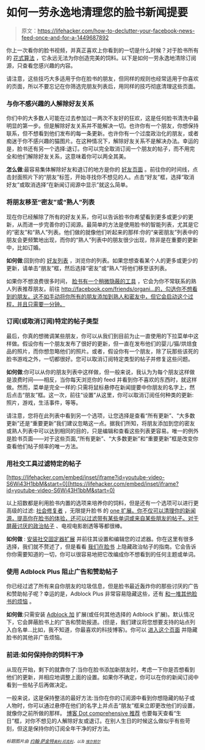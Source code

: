 # 如何一劳永逸地清理您的脸书新闻提要

> 原文：<https://lifehacker.com/how-to-declutter-your-facebook-news-feed-once-and-for-a-1449687892>

你上一次看你的脸书视频，并真正喜欢上你看到的一切是什么时候？对于脸书所有的 [花式算法](https://lifehacker.com/how-facebook-is-using-you-to-annoy-your-friends-and-ho-5987248) ，它永远无法为你创造完美的饲料。以下是如何一劳永逸地清除订阅源，只查看您感兴趣的内容。



请注意，这些技巧大多适用于你在脸书的朋友，但同样的规则也经常适用于你喜欢的页面，所以不要忘记在你筛选完朋友列表后，用同样的技巧彻底清理这些页面。

### 与你不感兴趣的人解除好友关系

你们中的大多数人可能在过去参加过一两次不友好的狂欢，这是任何脸书清洗中最明显的第一步。但是解除好友关系并不能解决一切。也许你有一个朋友，你想保持联系，但不想看到他们发布的每一条更新。也许你有一个过度政治化的朋友，或者痴迷于你不感兴趣的猫图片。在这种情况下，解除好友关系不是解决办法。幸运的是，脸书还有另一个选择:退订。你可以完全取消订阅一个朋友的帖子，而不用完全和他们解除好友关系，这意味着你可以两全其美。

**怎么做**:最容易集体解除好友和退订的地方是你的 [好友页面](http://www.facebook.com/friends) 。前往你的时间线，点击封面照片下的“朋友”标签，开始寻找你不想见的人。点击“好友”框，选择“取消好友”或取消选择“在新闻订阅源中显示”就这么简单。

### 将朋友移至“密友”或“熟人”列表

现在你已经解除了所有的好友关系，你可以告诉脸书你希望看到更多或更少的更新，从而进一步完善你的订阅源。最简单的方法是使用脸书的智能列表，尤其是它的“密友”和“熟人”列表。他们做的就像他们听起来的那样:你的“亲密朋友”列表中的朋友会更频繁地出现，而你的“熟人”列表中的朋友很少出现，除非是在重要的更新中，比如订婚。

**如何做**:回到你的 [好友列表](http://www.facebook.com/friends) ，浏览你的列表。如果您想查看某个人的更多或更少的更新，请单击“朋友”框，然后选择“密友”或“熟人”将他们移至该列表。

如果你不想浪费很多时间， [脸书有一个稍微隐蔽的工具](https://lifehacker.com/improve-your-facebook-news-feed-in-minutes-with-the-or-1215782791) ，它会为你不常联系的熟人列表推荐朋友。前往 http://facebook.com/friends/organi…的，勾选你不想看到的朋友。这不如手动将你所有的朋友添加到熟人和密友中，但它会启动这个过程，并且只需要一分钟。

### 订阅(或取消订阅)特定的帖子类型

最后，你真的想微调某些朋友，你可以从我们到目前为止一直使用的下拉菜单中这样做。假设你有一个朋友发布了很好的更新，但一直在发布他们的婴儿/猫/烘焙食品的照片，而你想忽略他们的照片。或者，假设你有一个朋友，除了玩那些该死的脸书游戏之外，一切都很好。您可以取消订阅特定类型的帖子并修复这些问题。

**如何做**:你可以从你的朋友列表中这样做，但一般来说，我认为为每个朋友这样做是浪费时间——相反，当你每天浏览你的 feed 并看到你不喜欢的东西时，就这样做。然而，菜单是完全一样的:只需将鼠标悬停在新闻提要中你朋友的名字上，然后点击“朋友”框。这一次，前往“设置”从这里，你可以取消订阅任何种类的更新:照片，游戏，生活事件，等等。

请注意，您将在此列表中看到另一个选项，让您选择是查看“所有更新”、“大多数更新”还是“重要更新”我们建议忽略这一点。据我们所知，将朋友添加到您的密友或熟人列表中可以达到相同的目的，只是编辑和查看这些列表更容易。唯一的例外是脸书页面——对于这些页面,“所有更新”、“大多数更新”和“重要更新”框是改变你查看他们帖子频率的唯一方法。

### 用社交工具过滤特定的帖子

 [https://lifehacker.com/embed/inset/iframe?id=youtube-video-S6Wi43H1bbM&start=0](https://lifehacker.com/embed/inset/iframe?id=youtube-video-S6Wi43H1bbM&start=0) 

以上招数都是利用脸书内置的选项来培养你的饲料，但是还有一个选项可以进行更高级的过滤: [社会修复者](http://socialfixer.com/) ，无限提升脸书 的 [one 扩展。你不仅可以清理你的新闻源，提高你在脸书的体验，还可以过滤带有某些单词或来自某些朋友的帖子。对于](https://lifehacker.com/how-to-make-facebook-infinitely-better-with-one-browser-5892826) [屏蔽讨厌的政治帖子](http://lifehacker.com/how-to-block-annoying-political-posts-on-facebook-5940319) 、电视电影剧透等等都很棒。

**如何做** : [安装社交固定器扩展](http://socialfixer.com/) 并前往其设置和编辑您的过滤器。你在这里有很多选择，我们就不赘述了，但是看看 [我们在脸书](http://lifehacker.com/how-to-block-annoying-political-posts-on-facebook-5940319) 上隐藏政治帖子的指南。它会告诉你你需要知道的一切，你可以很容易地把它改编成你不想看到的任何主题或单词。

### 使用 Adblock Plus 阻止广告和赞助帖子

你已经过滤了所有来自你朋友的垃圾信息，但是脸书最近轰炸你的那些讨厌的广告和赞助帖子呢？幸运的是，Adblock Plus 非常容易隐藏这些，还有 [和一堆其他脸书的烦恼](https://lifehacker.com/adblock-plus-now-blocks-facebooks-biggest-annoyances-1449271656) 。

**如何做**:只需安装 [Adblock 加](https://adblockplus.org) 扩展(或任何其他选择的 Adblock 扩展)。默认情况下，它会屏蔽脸书上的广告和赞助报道。(但是，我们建议将您想要支持的站点列入白名单...比如，我不知道，你最喜欢的科技博客)。你可以 [进入这个页面](http://facebook.adblockplus.me/) 并隐藏脸书的其他非广告烦恼。

### 前进:如何保持你的饲料干净

从现在开始，剩下的就靠你了:当你在脸书添加新朋友时，考虑一下你是否想看到他们的更新，并相应地调整上面的设置。如果你不确定，你可以在你的新闻订阅中看到一些帖子后再做决定。

一般来说，这是保持整洁的最好方法:当你在你的订阅源中看到你想隐藏的帖子或人物时，你可以通过悬停在他们的名字上并点击“朋友”框来立即更改他们的设置，就像你之前所做的那样。 [博客 Dot comprehensive 推荐](http://dotcomplicated.co/content/2013/08/how-to-declutter-your-facebook-friends/) 也要每天查看“生日”框，对你不想见的人解除好友或退订。在别人生日的时候这么做似乎有些苛刻，但这是保持你的订阅全年干净的好方法。

*<small>标题图片由</small>* [*<small>约翰·萨金特</small>*](http://www.flickr.com/photos/jack-harry-bill/6174975540/)*<small></small>*<small>[*<small>奥利·邓克利</small>*](http://www.flickr.com/photos/oliverjd/6310449752/)*<small>，以及</small>* [*<small>埃尔努尔</small>*](http://www.shutterstock.com/pic.mhtml?id=155013884)</small>

<small></small>